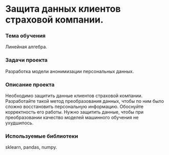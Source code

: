 # Защита данных клиентов страховой компании.

### Тема обучения
Линейная алгебра.

### Задачи проекта
Разработка модели анонимизации персональных данных.

### Описание проекта
Необходимо защитить данные клиентов страховой компании. Разработайте такой метод преобразования данных, чтобы по ним было сложно восстановить персональную информацию. Обоснуйте корректность его работы. Нужно защитить данные, чтобы при преобразовании качество моделей машинного обучения не ухудшилось.

### Используемые библиотеки
sklearn, pandas, numpy.
